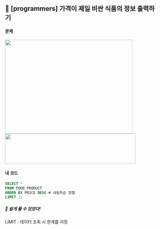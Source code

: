 ## 📍 [programmers] 가격이 제일 비싼 식품의 정보 출력하기 <br>

#### 문제 <br>
<img src="https://github.com/yejinsohn/TIL/assets/104317217/bfce7e1a-aaa3-463a-8608-0ec51b21f87a" width="420" height="310"/>
<img src="https://github.com/yejinsohn/TIL/assets/104317217/fb620280-9668-4ae4-b440-c4ce5a31fa2c" width="430" height="100"/>

#### 내 코드 <br>

```sql
SELECT *
FROM FOOD_PRODUCT
ORDER BY PRICE DESC # 내림차순 정렬
LIMIT 1;
```

##### 🌿 쉽게 풀 수 있었다!
LIMIT : 데이터 조회 시 한계를 지정
